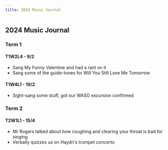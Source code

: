 ```yaml
---
title: 2024 Music Journal
---
```


## 2024 Music Journal
### Term 1
#### T1W2L4 - 9/2
- Sang My Funny Valentine and had a rant on it
- Sang some of the guide-tones for Will You Still Love Me Tomorrow

#### T1W4L1 - 19/2
- Sight-sang some stuff, got our WASO excursion confirmed

### Term 2
#### T2W1L1 - 15/4
- Mr Rogers talked about how coughing and clearing your throat is bad for singing
- Verbally quizzes us on Haydn's trumpet concerto